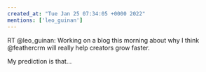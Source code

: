 ```yaml
---
created_at: "Tue Jan 25 07:34:05 +0000 2022"
mentions: ['leo_guinan']
---
```


RT @leo_guinan: Working on a blog this morning about why I think @feathercrm will really help creators grow faster. 

My prediction is that…